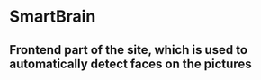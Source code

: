 <h1>SmartBrain</h1>
<h2>Frontend part of the site, which is used to automatically detect faces on the pictures</h2>